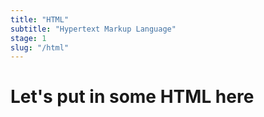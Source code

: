 ```yaml
---
title: "HTML"
subtitle: "Hypertext Markup Language"
stage: 1
slug: "/html"
---
```


# Let's put in some HTML here
